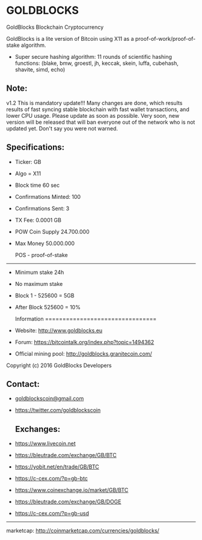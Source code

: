 # GOLDBLOCKS
GoldBlocks Blockchain Cryptocurrency

GoldBlocks is a lite version of Bitcoin using X11 as a proof-of-work/proof-of-stake algorithm.
 - Super secure hashing algorithm: 11 rounds of scientific hashing functions: 
 (blake, bmw, groestl, jh, keccak, skein, luffa, cubehash, shavite, simd, echo)

 
  Note:
----------------
v1.2
This is mandatory update!!!
Many changes are done, which results results of fast syncing stable
blockchain with fast wallet transactions, and lower CPU usage. 
Please update as soon as possible.
Very soon, new version will be released that will ban everyone out of the network who is not updated yet.
Don't say you were not warned.
 
  Specifications:
----------------
- Ticker: GB
- Algo = X11
- Block time 60 sec
- Confirmations Minted: 100
- Confirmations Sent: 3
- TX Fee: 0.0001 GB
- POW Coin Supply 24.700.000
- Max Money 50.000.000


  POS - proof-of-stake
----------------
- Minimum stake 24h
- No maximum stake
- Block 1 - 525600 = 5GB
- After Block 525600 = 10%

  Information 
================================
- Website: http://www.goldblocks.eu
- Forum: https://bitcointalk.org/index.php?topic=1494362
- Official mining pool: http://goldblocks.granitecoin.com/

Copyright (c) 2016 GoldBlocks Developers


  Contact:
----------------
- goldblockscoin@gmail.com
- https://twitter.com/goldblockscoin


  Exchanges:
  -------------------
- https://www.livecoin.net
- https://bleutrade.com/exchange/GB/BTC
- https://yobit.net/en/trade/GB/BTC
- https://c-cex.com/?p=gb-btc
- https://www.coinexchange.io/market/GB/BTC
- https://bleutrade.com/exchange/GB/DOGE
- https://c-cex.com/?p=gb-usd



-------------------
marketcap: http://coinmarketcap.com/currencies/goldblocks/

